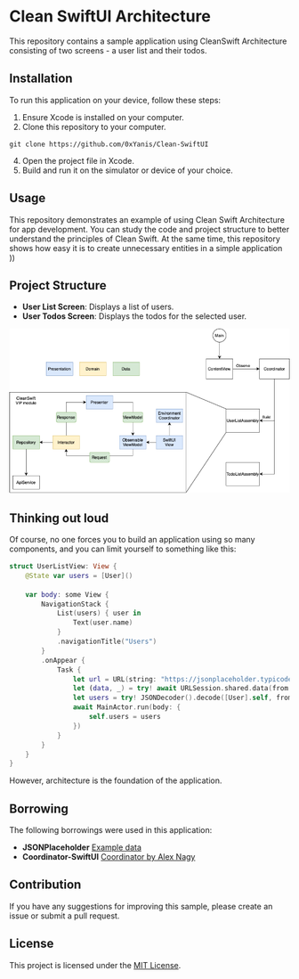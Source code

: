 # Clean SwiftUI Architecture

This repository contains a sample application using CleanSwift Architecture consisting of two screens - a user list and their todos.

## Installation

To run this application on your device, follow these steps:

1. Ensure Xcode is installed on your computer.
2. Clone this repository to your computer.

```
git clone https://github.com/0xYanis/Clean-SwiftUI
```
   
4. Open the project file in Xcode.
5. Build and run it on the simulator or device of your choice.

## Usage

This repository demonstrates an example of using Clean Swift Architecture for app development. You can study the code and project structure to better understand the principles of Clean Swift.
At the same time, this repository shows how easy it is to create unnecessary entities in a simple application ))

## Project Structure

- **User List Screen**: Displays a list of users.
- **User Todos Screen**: Displays the todos for the selected user.

<html>
 <body>
  <p>
    <img src="Resources/diagram.png">
  </p>
 </body>
</html>

## Thinking out loud

Of course, no one forces you to build an application using so many components, and you can limit yourself to something like this:

```Swift
struct UserListView: View {
    @State var users = [User]()
    
    var body: some View {
        NavigationStack {
            List(users) { user in
                Text(user.name)
            }
            .navigationTitle("Users")
        }
        .onAppear {
            Task {
                let url = URL(string: "https://jsonplaceholder.typicode.com/users")!
                let (data, _) = try! await URLSession.shared.data(from: url)
                let users = try! JSONDecoder().decode([User].self, from: data)
                await MainActor.run(body: {
                    self.users = users
                })
            }
        }
    }
}
```
However, architecture is the foundation of the application.

## Borrowing

The following borrowings were used in this application:
- **JSONPlaceholder** [Example data](https://jsonplaceholder.typicode.com)
- **Coordinator-SwiftUI** [Coordinator by Alex Nagy](https://www.youtube.com/watch?v=aaLRST7tHFQ)

## Contribution

If you have any suggestions for improving this sample, please create an issue or submit a pull request.

## License

This project is licensed under the [MIT License](https://github.com/0xYanis/Clean-SwiftUI/blob/main/LICENSE).
